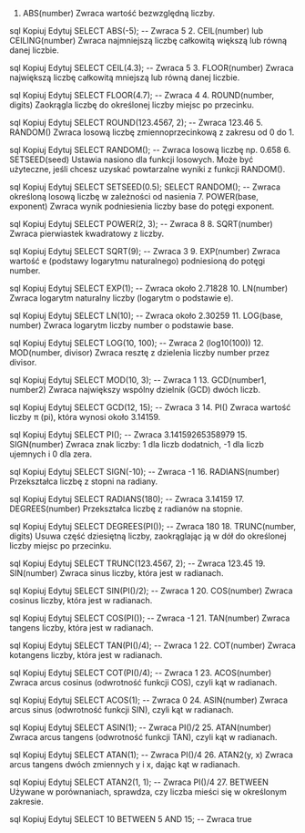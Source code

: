 1. ABS(number)
Zwraca wartość bezwzględną liczby.

sql
Kopiuj
Edytuj
SELECT ABS(-5);  -- Zwraca 5
2. CEIL(number) lub CEILING(number)
Zwraca najmniejszą liczbę całkowitą większą lub równą danej liczbie.

sql
Kopiuj
Edytuj
SELECT CEIL(4.3);  -- Zwraca 5
3. FLOOR(number)
Zwraca największą liczbę całkowitą mniejszą lub równą danej liczbie.

sql
Kopiuj
Edytuj
SELECT FLOOR(4.7);  -- Zwraca 4
4. ROUND(number, digits)
Zaokrągla liczbę do określonej liczby miejsc po przecinku.

sql
Kopiuj
Edytuj
SELECT ROUND(123.4567, 2);  -- Zwraca 123.46
5. RANDOM()
Zwraca losową liczbę zmiennoprzecinkową z zakresu od 0 do 1.

sql
Kopiuj
Edytuj
SELECT RANDOM();  -- Zwraca losową liczbę np. 0.658
6. SETSEED(seed)
Ustawia nasiono dla funkcji losowych. Może być użyteczne, jeśli chcesz uzyskać powtarzalne wyniki z funkcji RANDOM().

sql
Kopiuj
Edytuj
SELECT SETSEED(0.5);
SELECT RANDOM();  -- Zwraca określoną losową liczbę w zależności od nasienia
7. POWER(base, exponent)
Zwraca wynik podniesienia liczby base do potęgi exponent.

sql
Kopiuj
Edytuj
SELECT POWER(2, 3);  -- Zwraca 8
8. SQRT(number)
Zwraca pierwiastek kwadratowy z liczby.

sql
Kopiuj
Edytuj
SELECT SQRT(9);  -- Zwraca 3
9. EXP(number)
Zwraca wartość e (podstawy logarytmu naturalnego) podniesioną do potęgi number.

sql
Kopiuj
Edytuj
SELECT EXP(1);  -- Zwraca około 2.71828
10. LN(number)
Zwraca logarytm naturalny liczby (logarytm o podstawie e).

sql
Kopiuj
Edytuj
SELECT LN(10);  -- Zwraca około 2.30259
11. LOG(base, number)
Zwraca logarytm liczby number o podstawie base.

sql
Kopiuj
Edytuj
SELECT LOG(10, 100);  -- Zwraca 2 (log10(100))
12. MOD(number, divisor)
Zwraca resztę z dzielenia liczby number przez divisor.

sql
Kopiuj
Edytuj
SELECT MOD(10, 3);  -- Zwraca 1
13. GCD(number1, number2)
Zwraca największy wspólny dzielnik (GCD) dwóch liczb.

sql
Kopiuj
Edytuj
SELECT GCD(12, 15);  -- Zwraca 3
14. PI()
Zwraca wartość liczby π (pi), która wynosi około 3.14159.

sql
Kopiuj
Edytuj
SELECT PI();  -- Zwraca 3.14159265358979
15. SIGN(number)
Zwraca znak liczby: 1 dla liczb dodatnich, -1 dla liczb ujemnych i 0 dla zera.

sql
Kopiuj
Edytuj
SELECT SIGN(-10);  -- Zwraca -1
16. RADIANS(number)
Przekształca liczbę z stopni na radiany.

sql
Kopiuj
Edytuj
SELECT RADIANS(180);  -- Zwraca 3.14159
17. DEGREES(number)
Przekształca liczbę z radianów na stopnie.

sql
Kopiuj
Edytuj
SELECT DEGREES(PI());  -- Zwraca 180
18. TRUNC(number, digits)
Usuwa część dziesiętną liczby, zaokrąglając ją w dół do określonej liczby miejsc po przecinku.

sql
Kopiuj
Edytuj
SELECT TRUNC(123.4567, 2);  -- Zwraca 123.45
19. SIN(number)
Zwraca sinus liczby, która jest w radianach.

sql
Kopiuj
Edytuj
SELECT SIN(PI()/2);  -- Zwraca 1
20. COS(number)
Zwraca cosinus liczby, która jest w radianach.

sql
Kopiuj
Edytuj
SELECT COS(PI());  -- Zwraca -1
21. TAN(number)
Zwraca tangens liczby, która jest w radianach.

sql
Kopiuj
Edytuj
SELECT TAN(PI()/4);  -- Zwraca 1
22. COT(number)
Zwraca kotangens liczby, która jest w radianach.

sql
Kopiuj
Edytuj
SELECT COT(PI()/4);  -- Zwraca 1
23. ACOS(number)
Zwraca arcus cosinus (odwrotność funkcji COS), czyli kąt w radianach.

sql
Kopiuj
Edytuj
SELECT ACOS(1);  -- Zwraca 0
24. ASIN(number)
Zwraca arcus sinus (odwrotność funkcji SIN), czyli kąt w radianach.

sql
Kopiuj
Edytuj
SELECT ASIN(1);  -- Zwraca PI()/2
25. ATAN(number)
Zwraca arcus tangens (odwrotność funkcji TAN), czyli kąt w radianach.

sql
Kopiuj
Edytuj
SELECT ATAN(1);  -- Zwraca PI()/4
26. ATAN2(y, x)
Zwraca arcus tangens dwóch zmiennych y i x, dając kąt w radianach.

sql
Kopiuj
Edytuj
SELECT ATAN2(1, 1);  -- Zwraca PI()/4
27. BETWEEN
Używane w porównaniach, sprawdza, czy liczba mieści się w określonym zakresie.

sql
Kopiuj
Edytuj
SELECT 10 BETWEEN 5 AND 15;  -- Zwraca true